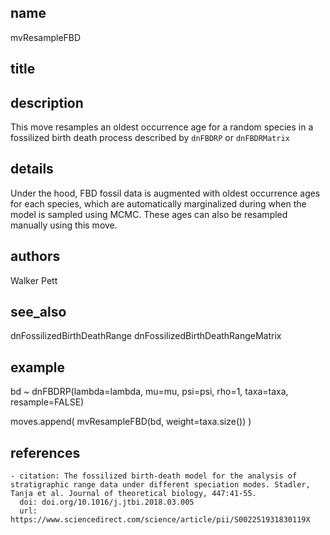 ## name
mvResampleFBD
## title
## description
This move resamples an oldest occurrence age for a random species in a fossilized birth death process described by `dnFBDRP` or `dnFBDRMatrix`
## details
Under the hood, FBD fossil data is augmented with oldest occurrence ages for each species, which are automatically marginalized during when the model is sampled using MCMC. These ages can also be resampled manually using this move.
## authors
Walker Pett
## see_also
dnFossilizedBirthDeathRange
dnFossilizedBirthDeathRangeMatrix
## example
bd ~ dnFBDRP(lambda=lambda, mu=mu, psi=psi, rho=1, taxa=taxa, resample=FALSE)

moves.append( mvResampleFBD(bd, weight=taxa.size()) )
## references
	- citation: The fossilized birth-death model for the analysis of stratigraphic range data under different speciation modes. Stadler, Tanja et al. Journal of theoretical biology, 447:41-55.
	  doi: doi.org/10.1016/j.jtbi.2018.03.005
	  url: https://www.sciencedirect.com/science/article/pii/S002251931830119X
